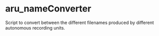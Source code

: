 # aru_nameConverter
Script to convert between the different filenames produced by different autonomous recording units.

